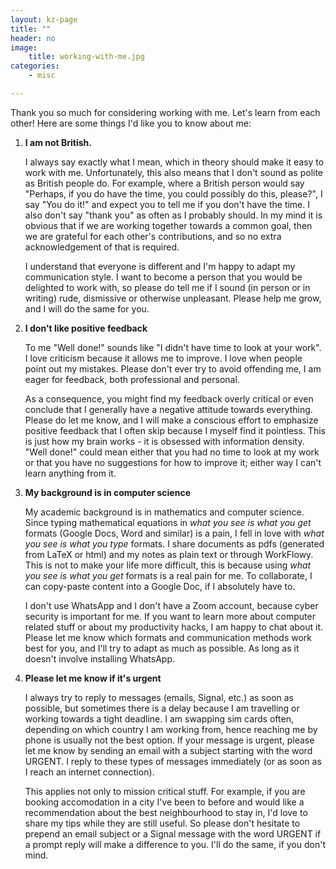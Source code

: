 ```yaml
---
layout: kz-page
title: ""
header: no
image:
    title: working-with-me.jpg
categories:
    - misc

---
```


Thank you so much for considering working with me.
Let's learn from each other!
Here are some things I'd like you to know about me:

1. **I am not British.**

    I always say exactly what I mean, which in theory should make it easy to work with me. 
    Unfortunately, this also means that I don't sound as polite as British people do.
    For example, where a British person would say "Perhaps, if you do have the time, you could possibly do this, please?", I say "You do it!" and expect you to tell me if you don't have the time.
    I also don't say "thank you" as often as I probably should. 
    In my mind it is obvious that if we are working together towards a common goal, then we are grateful for each other's contributions, and so no extra acknowledgement of that is required. 


    I understand that everyone is different and I'm happy to adapt my communication style. 
    I want to become a person that you would be delighted to work with, so please do tell me if I sound (in person or in writing) rude, dismissive or otherwise unpleasant. 
    Please help me grow, and I will do the same for you.


2. **I don't like positive feedback**

    To me "Well done!" sounds like "I didn't have time to look at your work". 
    I love criticism because it allows me to improve.
    I love when people point out my mistakes.
    Please don't ever try to avoid offending me, I am eager for feedback, both professional and personal.

    As a consequence, you might find my feedback overly critical or even conclude that I generally have a negative attitude towards everything. 
    Please do let me know, and I will make a conscious effort to emphasize positive feedback that I often skip because I myself find it pointless. 
    This is just how my brain works - it is obsessed with information density.
    "Well done!" could mean either that you had no time to look at my work or that you have no suggestions for how to improve it; either way I can't learn anything from it.


3. **My background is in computer science**
    
    My academic background is in mathematics and computer science.
    Since typing mathematical equations in *what you see is what you get* formats (Google Docs, Word and similar) is a pain, I fell in love with *what you see is what you type* formats.
    I share documents as pdfs (generated from LaTeX or html) and my notes as plain text or through WorkFlowy.
    This is not to make your life more difficult, this is because using *what you see is what you get* formats is a real pain for me.
    To collaborate, I can copy-paste content into a Google Doc, if I absolutely have to.

    I don't use WhatsApp and I don't have a Zoom account, because cyber security is important for me.
    If you want to learn more about computer related stuff or about my productivity hacks, I am happy to chat about it.
    Please let me know which formats and communication methods work best for you, and I'll try to adapt as much as possible.
    As long as it doesn't involve installing WhatsApp.


4. **Please let me know if it's urgent**

    I always try to reply to messages (emails, Signal, etc.) as soon as possible, but sometimes there is a delay because I am travelling or working towards a tight deadline.
    I am swapping sim cards often, depending on which country I am working from, hence reaching me by phone is usually not the best option.
    If your message is urgent, please let me know by sending an email with a subject starting with the word URGENT. 
    I reply to these types of messages immediately (or as soon as I reach an internet connection).

    This applies not only to mission critical stuff.
    For example, if you are booking accomodation in a city I've been to before and would like a recommendation about the best neighbourhood to stay in, I'd love to share my tips while they are still useful.
    So please don't hesitate to prepend an email subject or a Signal message with the word URGENT if a prompt reply will make a difference to you.
    I'll do the same, if you don't mind.
